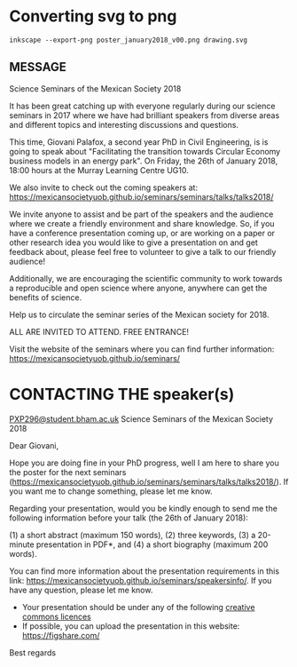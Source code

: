 
# Converting svg to png

```
inkscape --export-png poster_january2018_v00.png drawing.svg
```

## MESSAGE

Science Seminars of the Mexican Society 2018

It has been great catching up with everyone regularly during our science
seminars in 2017 where we have had brilliant speakers from diverse areas and
different topics and interesting discussions and questions.

This time, Giovani Palafox, a second year PhD in Civil Engineering,
is is going to speak about "Facilitating the transition towards Circular
Economy business models in an energy park". On Friday, the 26th of January 2018,
18:00 hours at the Murray Learning Centre UG10.

We also invite to check out the coming speakers at:
https://mexicansocietyuob.github.io/seminars/seminars/talks/talks2018/

We invite anyone to assist and be part of the speakers and the audience
where we create a friendly environment and share knowledge.
So, if you have a conference presentation coming up, or are
working on a paper or other research idea you would like to give a
presentation on and get feedback about, please feel free to volunteer
to give a talk to our friendly audience!

Additionally, we are encouraging the scientific community to work towards
a reproducible and open science where anyone, anywhere can get the
benefits of science.

Help us to circulate the seminar series of the Mexican society for 2018.

ALL ARE INVITED TO ATTEND.
FREE ENTRANCE!

Visit the website of the seminars where you can find further information:
https://mexicansocietyuob.github.io/seminars/



# CONTACTING THE speaker(s)

PXP296@student.bham.ac.uk
Science Seminars of the Mexican Society 2018


Dear Giovani,

Hope you are doing fine in your PhD progress, well I am here to share
you the poster for the next seminars (https://mexicansocietyuob.github.io/seminars/seminars/talks/talks2018/).
If you want me to change something, please let me know.

Regarding your presentation, would you be kindly enough to send me the following
information before your talk (the 26th of January 2018):

(1) a short abstract (maximum 150 words),
(2) three keywords,
(3) a 20-minute presentation in PDF*, and
(4) a short biography (maximum 200 words).


You can find more information about the presentation requirements in
this link: https://mexicansocietyuob.github.io/seminars/speakersinfo/.
If you have any question, please let me know.

* Your presentation should be under any of the following [creative commons licences](https://creativecommons.org/licenses/)
* If possible, you can upload the presentation in this website: https://figshare.com/


Best regards
